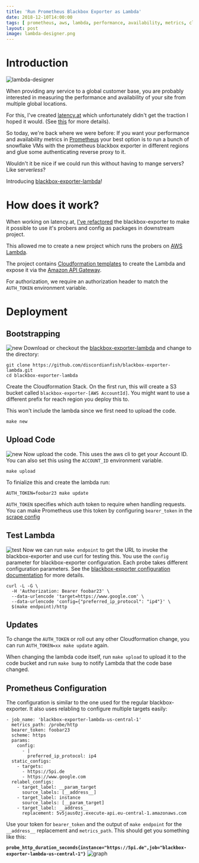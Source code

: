 ```yaml
---
title: 'Run Prometheus Blackbox Exporter as Lambda'
date: 2018-12-10T14:00:00
tags: [ prometheus, aws, lambda, performance, availability, metrics, cloudformation ]
layout: post
image: lambda-designer.png
---
```


# Introduction
![lambda-designer](./lambda-designer.png)

When providing any service to a global customer base, you are probably
interested in measuring the performance and availability of your site from
multiple global locations.

For this, I've created [latency.at](https://latency.at) which unfortunately
didn't get the traction I hoped it would. (See
[this](https://blog.latency.at/2018-05-24-shutting-down-latency-at/) for more
details).

So today, we're back where we were before: If you want your performance and
availability metrics in [Prometheus](https://prometheus.io) your best option is
to run a bunch of snowflake VMs with the prometheus blackbox exporter in
different regions and glue some authenticating reverse proxy to it.

Wouldn't it be nice if we could run this without having to mange servers? Like
server*less*?

Introducing
[blackbox-exporter-lambda](https://github.com/discordianfish/blackbox-exporter-lambda)!

# How does it work?
When working on latency.at, [I've
refactored](https://github.com/prometheus/blackbox_exporter/pull/214) the
blackbox-exporter to make it possible to use it's probers and config as packages
in downstream project.

This allowed me to create a new project which runs the probers on [AWS
Lambda](https://aws.amazon.com/lambda/).

The project contains [Cloudformation
templates](https://aws.amazon.com/cloudformation/) to create the Lambda and
expose it via the [Amazon API Gateway](https://aws.amazon.com/api-gateway/).

For authorization, we require an authorization header to match the `AUTH_TOKEN`
environment variable.

# Deployment
## Bootstrapping
![new](./new.gif)
Download or checkout the
[blackbox-exporter-lambda](https://github.com/discordianfish/blackbox-exporter-lambda) and change to the directory:

```
git clone https://github.com/discordianfish/blackbox-exporter-lambda.git
cd blackbox-exporter-lambda
```

Create the Cloudformation Stack. On the first run, this will create a S3 bucket
called `blackbox-exporter-[AWS AccountId]`. You might want to use a different
prefix for reach region you deploy this to.

This won't include the lambda since
we first need to upload the code.

```
make new
```

## Upload Code
![new](./upload-update.gif)
Now upload the code. This uses the aws cli to get your Account ID. You can also
set this using the `ACCOUNT_ID` environment variable.

```
make upload
```

To finialize this and create the lambda run:
```
AUTH_TOKEN=foobar23 make update
```

`AUTH_TOKEN` specifies which auth token to require when handling requests. You
can make Prometheus use this token by configuring `bearer_token` in the [scrape
config](https://prometheus.io/docs/prometheus/latest/configuration/configuration/#scrape_config)

## Test Lambda
![test](./test.gif)
Now we can run `make endpoint` to get the URL to invoke the blackbox-exporter
and use curl for testing this. You use the `config` parameter for
blackbox-exporter configuration. Each probe takes different configuration
parameters. See the [blackbox-exporter configuration
documentation](https://github.com/prometheus/blackbox_exporter/blob/master/CONFIGURATION.md#http_probe)
for more details.

```
curl -L -G \
  -H 'Authorization: Bearer foobar23' \
  --data-urlencode 'target=https://www.google.com' \
  --data-urlencode 'config={"preferred_ip_protocol": "ip4"}' \
  $(make endpoint)/http
```

## Updates
To change the `AUTH_TOKEN` or roll out any other Cloudformation change, you can
run `AUTH_TOKEN=xx make update` again.

When changing the lambda code itself, run `make upload` to upload it to the code
bucket and run `make bump` to notify Lambda that the code base changed.

## Prometheus Configuration
The configuration is similar to the one used for the regular blackbox-exporter.
It also uses relabling to configure multiple targets easily:

```
- job_name: 'blackbox-exporter-lambda-us-central-1'
  metrics_path: /probe/http
  bearer_token: foobar23
  scheme: https
  params:
    config:
      - |
        preferred_ip_protocol: ip4
  static_configs:
    - targets:
      - https://5pi.de
      - https://www.google.com
  relabel_configs:
    - target_label: __param_target
      source_labels: [__address__]
    - target_label: instance
      source_labels: [__param_target]
    - target_label: __address__
      replacement: 5v5jaus0zj.execute-api.eu-central-1.amazonaws.com
```

Use your token for `bearer_token` and the output of `make endpoint` for the `__address__`
replacement and `metrics_path`. This should get you something like this:

**`probe_http_duration_seconds{instance="https://5pi.de",job="blackbox-exporter-lambda-us-central-1"}`**
![graph](./graph.png)
